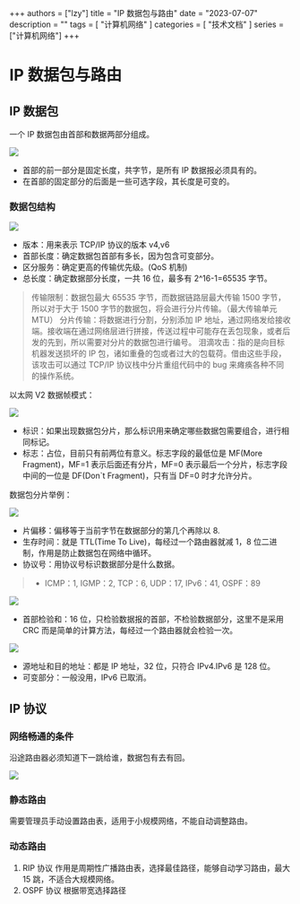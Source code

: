 +++
authors = ["lzy"]
title = "IP 数据包与路由"
date = "2023-07-07"
description = ""
tags = [
    "计算机网络"
]
categories = [
    "技术文档"
]
series = ["计算机网络"]
+++

# IP 数据包与路由

## IP 数据包

一个 IP 数据包由首部和数据两部分组成。

![](../static/MoGLblYC1oQmeoxFUXccmscEnKv.png)

- 首部的前一部分是固定长度，共字节，是所有 IP 数据报必须具有的。
- 在首部的固定部分的后面是一些可选字段，其长度是可变的。

### 数据包结构

![](../static/MQTObrfW0oXyhOxSTOzcHpLvnNc.png)

- 版本：用来表示 TCP/IP 协议的版本 v4,v6
- 首部长度：确定数据包首部有多长，因为包含可变部分。
- 区分服务：确定更高的传输优先级。(QoS 机制)
- 总长度：确定数据部分长度，一共 16 位，最多有 2^16-1=65535 字节。

> 传输限制：数据包最大 65535 字节，而数据链路层最大传输 1500 字节，所以对于大于 1500 字节的数据包，将会进行分片传输。（最大传输单元 MTU）
> 分片传输：将数据进行分割，分别添加 IP 地址，通过网络发给接收端。接收端在通过网络层进行拼接，传送过程中可能存在丢包现象，或者后发的先到，所以需要对分片的数据包进行编号。
> 泪滴攻击：指的是向目标机器发送损坏的 IP 包，诸如重叠的包或者过大的包载荷。借由这些手段，该攻击可以通过 TCP/IP 协议栈中分片重组代码中的 bug 来瘫痪各种不同的操作系统。

以太网 V2 数据帧模式：

![](../static/AS7cbKW6WotoHdxm6GBcNolDnKg.png)

- 标识：如果出现数据包分片，那么标识用来确定哪些数据包需要组合，进行相同标记。
- 标志：占位，目前只有前两位有意义。标志字段的最低位是 MF(More Fragment)，MF=1 表示后面还有分片，MF=0 表示最后一个分片，标志字段中间的一位是 DF(Don`t Fragment)，只有当 DF=0 时才允许分片。

数据包分片举例：

![](../static/LF1abQcrqofG8nxZawecsVBvnsh.png)

- 片偏移：偏移等于当前字节在数据部分的第几个再除以 8.
- 生存时间：就是 TTL(Time To Live)，每经过一个路由器就减 1，8 位二进制，作用是防止数据包在网络中循环。
- 协议号：用协议号标识数据部分是什么数据。

> - ICMP：1, IGMP：2, TCP：6, UDP：17, IPv6：41, OSPF：89

![](../static/GroSb6Q3topKomxZILsciOamn0w.png)

- 首部检验和：16 位，只检验数据报的首部，不检验数据部分，这里不是采用 CRC 而是简单的计算方法，每经过一个路由器就会检验一次。

![](../static/QDWqblO8No80Cbx7Yu7cq0ywnsf.png)

- 源地址和目的地址：都是 IP 地址，32 位，只符合 IPv4.IPv6 是 128 位。
- 可变部分：一般没用，IPv6 已取消。

## IP 协议

### 网络畅通的条件

沿途路由器必须知道下一跳给谁，数据包有去有回。

![](../static/FXoXbTfhOoABcvxMSErcQlRhnsV.png)

### 静态路由

需要管理员手动设置路由表，适用于小规模网络，不能自动调整路由。

### 动态路由

1. RIP 协议
   作用是周期性广播路由表，选择最佳路径，能够自动学习路由，最大 15 跳，不适合大规模网络。
2. OSPF 协议
   根据带宽选择路径
